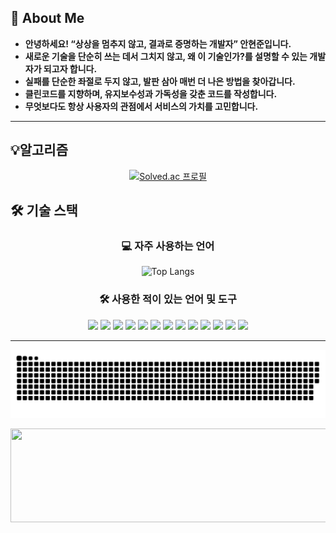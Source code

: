 <!-- 리스트 형식의 소개 -->
## 📝 About Me
- **안녕하세요! “상상을 멈추지 않고, 결과로 증명하는 개발자” 안현준입니다.**
- **새로운 기술을 단순히 쓰는 데서 그치지 않고, 왜 이 기술인가?를 설명할 수 있는 개발자가 되고자 합니다.**
- **실패를 단순한 좌절로 두지 않고, 발판 삼아 매번 더 나은 방법을 찾아갑니다.**
- **클린코드를 지향하며, 유지보수성과 가독성을 갖춘 코드를 작성합니다.**
- **무엇보다도 항상 사용자의 관점에서 서비스의 가치를 고민합니다.**

---

## 💡알고리즘 
<div align="center">

[![Solved.ac 프로필](http://mazassumnida.wtf/api/v2/generate_badge?boj=pu_mnmn)](https://solved.ac/pu_mnmn)

</div>

<!-- 기술 스택 -->
## 🛠 기술 스택

<div align="center">

### 💻 자주 사용하는 언어
![Top Langs](https://github-readme-stats.vercel.app/api/top-langs/?username=qwerty7878&layout=compact&theme=radical)

### 🛠 사용한 적이 있는 언어 및 도구
<img src="https://img.shields.io/badge/C-A8B9CC?style=flat&logo=c&logoColor=white" />
<img src="https://img.shields.io/badge/C%23-239120?style=flat&logo=c-sharp&logoColor=white" />
<img src="https://img.shields.io/badge/Python-3776AB?style=flat&logo=python&logoColor=white" />
<img src="https://img.shields.io/badge/JavaScript-F7DF1E?style=flat&logo=javascript&logoColor=black" />
<img src="https://img.shields.io/badge/HTML5-E34F26?style=flat&logo=html5&logoColor=white" />
<img src="https://img.shields.io/badge/CSS3-1572B6?style=flat&logo=css3&logoColor=white" />
<img src="https://img.shields.io/badge/JSP-007396?style=flat&logo=java&logoColor=white" />
<img src="https://img.shields.io/badge/Firebase-FFCA28?style=flat&logo=firebase&logoColor=black" />
<img src="https://img.shields.io/badge/JPA-6DB33F?style=flat&logo=spring&logoColor=white" />
<img src="https://img.shields.io/badge/VS%20Code-007ACC?style=flat&logo=visual-studio-code&logoColor=white" />
<img src="https://img.shields.io/badge/Eclipse-2C2255?style=flat&logo=eclipse&logoColor=white" />
<img src="https://img.shields.io/badge/IntelliJ%20IDEA-000000?style=flat&logo=intellij-idea&logoColor=white" />
<img src="https://img.shields.io/badge/Notion-000000?style=flat&logo=notion&logoColor=white" />

</div>

---

<!-- 뱀 애니메이션 및 GitAnimals -->
<div align="center">

![snake gif](https://github.com/qwerty7878/qwerty7878/blob/output/github-contribution-grid-snake.svg)

<a href="https://github.com/devxb/gitanimals">
  <img
    src="https://render.gitanimals.org/lines/qwerty7878?pet-id=651354950590525399"
    width="600"
    height="150"
  />
</a>

</div>

